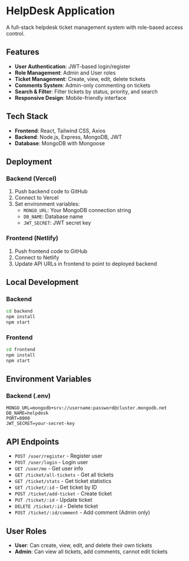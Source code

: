 # HelpDesk Application

A full-stack helpdesk ticket management system with role-based access control.

## Features

- **User Authentication**: JWT-based login/register
- **Role Management**: Admin and User roles
- **Ticket Management**: Create, view, edit, delete tickets
- **Comments System**: Admin-only commenting on tickets
- **Search & Filter**: Filter tickets by status, priority, and search
- **Responsive Design**: Mobile-friendly interface

## Tech Stack

- **Frontend**: React, Tailwind CSS, Axios
- **Backend**: Node.js, Express, MongoDB, JWT
- **Database**: MongoDB with Mongoose

## Deployment

### Backend (Vercel)

1. Push backend code to GitHub
2. Connect to Vercel
3. Set environment variables:
   - `MONGO_URL`: Your MongoDB connection string
   - `DB_NAME`: Database name
   - `JWT_SECRET`: JWT secret key

### Frontend (Netlify)

1. Push frontend code to GitHub
2. Connect to Netlify
3. Update API URLs in frontend to point to deployed backend

## Local Development

### Backend
```bash
cd backend
npm install
npm start
```

### Frontend
```bash
cd frontend
npm install
npm start
```

## Environment Variables

### Backend (.env)
```
MONGO_URL=mongodb+srv://username:password@cluster.mongodb.net
DB_NAME=helpdesk
PORT=8000
JWT_SECRET=your-secret-key
```

## API Endpoints

- `POST /user/register` - Register user
- `POST /user/login` - Login user
- `GET /user/me` - Get user info
- `GET /ticket/all-tickets` - Get all tickets
- `GET /ticket/stats` - Get ticket statistics
- `GET /ticket/:id` - Get ticket by ID
- `POST /ticket/add-ticket` - Create ticket
- `PUT /ticket/:id` - Update ticket
- `DELETE /ticket/:id` - Delete ticket
- `POST /ticket/:id/comment` - Add comment (Admin only)

## User Roles

- **User**: Can create, view, edit, and delete their own tickets
- **Admin**: Can view all tickets, add comments, cannot edit tickets